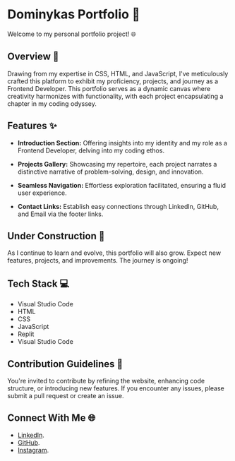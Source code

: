 # Dominykas Portfolio 🚀

Welcome to my personal portfolio project! 🌐

## Overview 📝

Drawing from my expertise in CSS, HTML, and JavaScript, I've meticulously crafted this platform to exhibit my proficiency, projects, and journey as a Frontend Developer. This portfolio serves as a dynamic canvas where creativity harmonizes with functionality, with each project encapsulating a chapter in my coding odyssey.

## Features ✨

- **Introduction Section:** Offering insights into my identity and my role as a Frontend Developer, delving into my coding ethos.
  
- **Projects Gallery:** Showcasing my repertoire, each project narrates a distinctive narrative of problem-solving, design, and innovation.

- **Seamless Navigation:** Effortless exploration facilitated, ensuring a fluid user experience.

- **Contact Links:** Establish easy connections through LinkedIn, GitHub, and Email via the footer links.

## Under Construction 🚧

As I continue to learn and evolve, this portfolio will also grow. Expect new features, projects, and improvements. The journey is ongoing!

## Tech Stack 💻

- Visual Studio Code
- HTML
- CSS
- JavaScript
- Replit
- Visual Studio Code

## Contribution Guidelines 🤝

You're invited to contribute by refining the website, enhancing code structure, or introducing new features. If you encounter any issues, please submit a pull request or create an issue.

## Connect With Me 🌐

- [LinkedIn](https://www.linkedin.com/in/dominykas-pavlijus-138b41270/).
- [GitHub](https://github.com/B0K1NG).
- [Instagram](https://www.instagram.com/ig_dominykas/).
